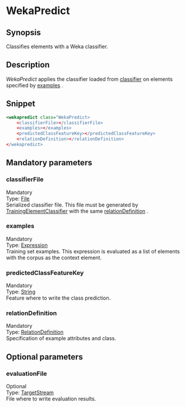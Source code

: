 <h1 class="module">WekaPredict</h1>

## Synopsis

Classifies elements with a Weka classifier.

## Description

 *WekaPredict* applies the classifier loaded from <a href="#classifier" class="param">classifier</a> on elements specified by <a href="#examples" class="param">examples</a> .

## Snippet



```xml
<wekapredict class="WekaPredict>
    <classifierFile></classifierFile>
    <examples></examples>
    <predictedClassFeatureKey></predictedClassFeatureKey>
    <relationDefinition></relationDefinition>
</wekapredict>
```

## Mandatory parameters

<h3 id="classifierFile" class="param">classifierFile</h3>

<div class="param-level param-level-mandatory">Mandatory
</div>
<div class="param-type">Type: <a href="../converter/java.io.File" class="converter">File</a>
</div>
Serialized classifier file. This file must be generated by <a href="../module/TrainingElementClassifier" class="module">TrainingElementClassifier</a> with the same <a href="#relationDefinition" class="param">relationDefinition</a> .

<h3 id="examples" class="param">examples</h3>

<div class="param-level param-level-mandatory">Mandatory
</div>
<div class="param-type">Type: <a href="../converter/fr.inra.maiage.bibliome.alvisnlp.core.corpus.expressions.Expression" class="converter">Expression</a>
</div>
Training set examples. This expression is evaluated as a list of elements with the corpus as the context element.

<h3 id="predictedClassFeatureKey" class="param">predictedClassFeatureKey</h3>

<div class="param-level param-level-mandatory">Mandatory
</div>
<div class="param-type">Type: <a href="../converter/java.lang.String" class="converter">String</a>
</div>
Feature where to write the class prediction.

<h3 id="relationDefinition" class="param">relationDefinition</h3>

<div class="param-level param-level-mandatory">Mandatory
</div>
<div class="param-type">Type: <a href="../converter/fr.inra.maiage.bibliome.alvisnlp.bibliomefactory.modules.weka.RelationDefinition" class="converter">RelationDefinition</a>
</div>
Specification of example attributes and class.

## Optional parameters

<h3 id="evaluationFile" class="param">evaluationFile</h3>

<div class="param-level param-level-optional">Optional
</div>
<div class="param-type">Type: <a href="../converter/fr.inra.maiage.bibliome.util.streams.TargetStream" class="converter">TargetStream</a>
</div>
File where to write evaluation results.

